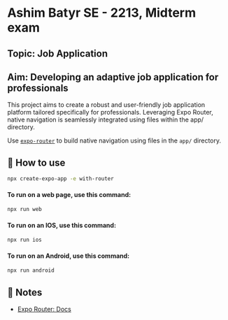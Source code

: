 # Ashim Batyr SE - 2213, Midterm exam

## Topic: Job Application
## Aim: Developing an adaptive job application for professionals

This project aims to create a robust and user-friendly job application platform tailored specifically for professionals. Leveraging Expo Router, native navigation is seamlessly integrated using files within the app/ directory.


Use [`expo-router`](https://docs.expo.dev/router/introduction/) to build native navigation using files in the `app/` directory.

## 🚀 How to use

```sh
npx create-expo-app -e with-router
```

#### To run on a web page, use this command:
```sh
npx run web
```

#### To run on an IOS, use this command:
```sh
npx run ios
```

#### To run on an Android, use this command:
```sh
npx run android
```


## 📝 Notes

- [Expo Router: Docs](https://docs.expo.dev/router/introduction/)
